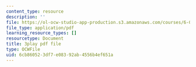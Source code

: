 ```yaml
---
content_type: resource
description: ''
file: https://ol-ocw-studio-app-production.s3.amazonaws.com/courses/6-0001-introduction-to-computer-science-and-programming-in-python-fall-2016/6cb860523df7e08392ab4556b4ef651a_8s0d87sjy1A.pdf
file_type: application/pdf
learning_resource_types: []
resourcetype: Document
title: 3play pdf file
type: OCWFile
uid: 6cb86052-3df7-e083-92ab-4556b4ef651a
---
```

